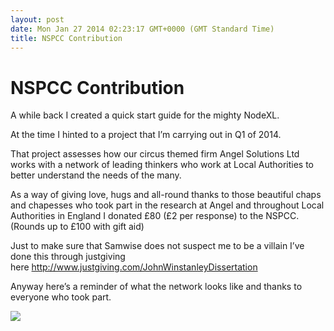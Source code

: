 ```yaml
---
layout: post
date: Mon Jan 27 2014 02:23:17 GMT+0000 (GMT Standard Time)
title: NSPCC Contribution
---
```



NSPCC Contribution
==================

A while back I created a quick start guide for the mighty NodeXL.

At the time I hinted to a project that I’m carrying out in Q1 of 2014.

That project assesses how our circus themed firm Angel Solutions Ltd
works with a network of leading thinkers who work at Local Authorities
to better understand the needs of the many.

As a way of giving love, hugs and all-round thanks to those beautiful
chaps and chapesses who took part in the research at Angel and
throughout Local Authorities in England I donated £80 (£2 per response)
to the NSPCC. (Rounds up to £100 with gift aid)

Just to make sure that Samwise does not suspect me to be a villain I’ve
done this through justgiving
here http://www.justgiving.com/JohnWinstanleyDissertation

Anyway here’s a reminder of what the network looks like and thanks to
everyone who took part.

![](http://33.media.tumblr.com/6afc98118e8eadc7e1c6cb6ae4936731/tumblr_inline_n01em1umeR1s27sgu.png)

